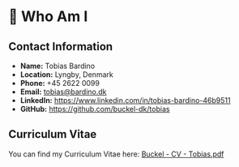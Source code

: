 # **💫 Who Am I**

## **Contact Information**

* **Name:** Tobias Bardino  
* **Location:** Lyngby, Denmark  
* **Phone:** \+45 2622 0099  
* **Email:** tobias@bardino.dk  
* **LinkedIn:** https://www.linkedin.com/in/tobias-bardino-46b9511
* **GitHub:** https://github.com/buckel-dk/tobias

## **Curriculum Vitae**

You can find my Curriculum Vitae here: [Buckel - CV - Tobias.pdf](https://github.com/buckel-dk/tobias/blob/main/Buckel%20-%20CV%20-%20Tobias.pdf)
